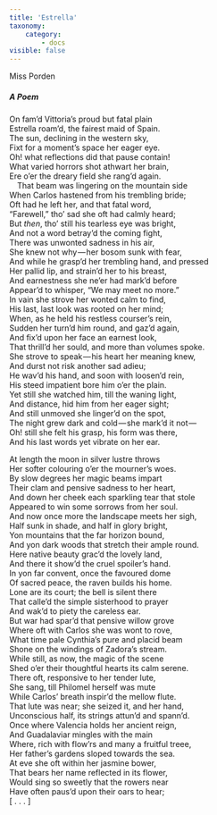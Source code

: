 ```yaml
---
title: 'Estrella'
taxonomy:
    category:
        - docs
visible: false
---
```


<div class="author">Miss Porden</div>

##### A Poem

On fam’d Vittoria’s proud but fatal plain  
Estrella roam’d, the fairest maid of Spain.  
The sun, declining in the western sky,  
Fixt for a moment’s space her eager eye.  
Oh! what reflections did that pause contain!  
What varied horrors shot athwart her brain,  
Ere o’er the dreary field she rang’d again.  
&emsp;That beam was lingering on the mountain side  
When Carlos hastened from his trembling bride;  
Oft had he left her, and that fatal word,  
“Farewell,” tho’ sad she oft had calmly heard;  
But *then*, tho’ still his tearless eye was bright,  
And not a word betray’d the coming fight,  
There was unwonted sadness in his air,  
She knew not why — her bosom sunk with fear,  
And while he grasp’d her trembling hand, and pressed  
Her pallid lip, and strain’d her to his breast,  
And earnestness she ne’er had mark’d before  
Appear’d to whisper, “We may meet no more.”  
In vain she strove her wonted calm to find,  
His last, last look was rooted on her mind;  
When, as he held his restless courser’s rein,  
Sudden her turn’d him round, and gaz’d again,  
And fix’d upon her face an earnest look,  
That thrill’d her sould, and more than volumes spoke.  
She strove to speak — his heart her meaning knew,  
And durst not risk another sad adieu;  
He wav’d his hand, and soon with loosen’d rein,  
His steed impatient bore him o’er the plain.  
Yet still she watched him, till the waning light,  
And distance, hid him from her eager sight;  
And still unmoved she linger’d on the spot,  
The night grew dark and cold — she mark’d it not —   
Oh! still she felt his grasp, his form was there,  
And his last words yet vibrate on her ear.  

At length the moon in silver lustre throws  
Her softer colouring o’er the mourner’s woes.  
By slow degrees her magic beams impart  
Their clam and pensive sadness to her heart,  
And down her cheek each sparkling tear that stole  
Appeared to win some sorrows from her soul.  
And now once more the landscape meets her sigh,  
Half sunk in shade, and half in glory bright,  
Yon mountains that the far horizon bound,  
And yon dark woods that stretch their ample round.  
Here native beauty grac’d the lovely land,  
And there it show’d the cruel spoiler’s hand.  
In yon far convent, once the favoured dome  
Of sacred peace, the raven builds his home.  
Lone are its court; the bell is silent there  
That calle’d the simple sisterhood to prayer  
And wak’d to piety the careless ear.  
But war had spar’d that pensive willow grove  
Where oft with Carlos she was wont to rove,  
What time pale Cynthia’s pure and placid beam  
Shone on the windings of Zadora’s stream.  
While still, as now, the magic of the scene  
Shed o’er their thoughtful hearts its calm serene.  
There oft, responsive to her tender lute,  
She sang, till Philomel herself was mute  
While Carlos’ breath inspir’d the mellow flute.  
That lute was near; she seized it, and her hand,  
Unconscious half, its strings attun’d and spann’d.  
Once where Valencia holds her ancient reign,  
And Guadalaviar mingles with the main  
Where, rich with flow’rs and many a fruitful treee,  
Her father’s gardens sloped towards the sea.  
At eve she oft within her jasmine bower,  
That bears her name reflected in its flower,  
Would sing so sweetly that the rowers near  
Have often paus’d upon their oars to hear;  
<span data-tippy="DRO scan incomplete" class="red">[ . . . ]</span>